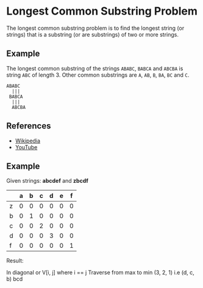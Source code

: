 # Longest Common Substring Problem

The longest common substring problem is to find the longest string (or strings) that is a substring (or are substrings) of two or more strings.

## Example

The longest common substring of the strings `ABABC`, `BABCA` and `ABCBA` is string `ABC` of length 3. Other common substrings are `A`, `AB`, `B`, `BA`, `BC` and `C`.

```
ABABC
  |||
 BABCA
  |||
  ABCBA
```

## References

- [Wikipedia](https://en.wikipedia.org/wiki/Longest_common_substring_problem)
- [YouTube](https://www.youtube.com/watch?v=BysNXJHzCEs&list=PLLXdhg_r2hKA7DPDsunoDZ-Z769jWn4R8)

## Example

Given strings: **abcdef** and  **zbcdf**

|     | a   | b   | c   | d   | e   | f   |
| --- | --- | --- | --- | --- | --- | --- |
| z   | 0   | 0   | 0   | 0   | 0   | 0   |
| b   | 0   | 1   | 0   | 0   | 0   | 0   |
| c   | 0   | 0   | 2   | 0   | 0   | 0   |
| d   | 0   | 0   | 0   | 3   | 0   | 0   |
| f   | 0   | 0   | 0   | 0   | 0   | 1   |

Result:

In diagonal or V[i, j] where i == j 
Traverse from max to min (3, 2, 1) i.e (d, c, b) bcd